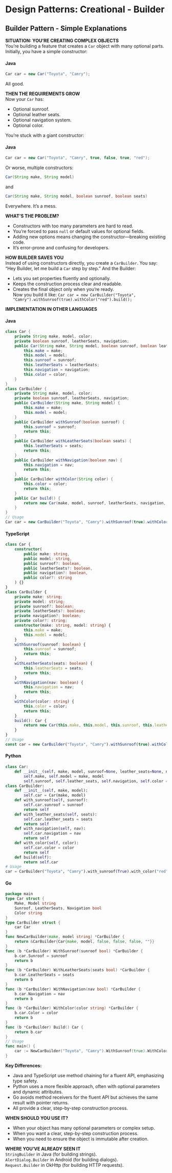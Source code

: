 # Design Patterns: Creational - Builder

## Builder Pattern - Simple Explanations

**SITUATION: YOU’RE CREATING COMPLEX OBJECTS**  
You’re building a feature that creates a `Car` object with many optional parts. Initially, you have a simple constructor: 

#### Java
```java
Car car = new Car("Toyota", "Camry");
```
All good.

**THEN THE REQUIREMENTS GROW**  
Now your `Car` has:  
- Optional sunroof.  
- Optional leather seats.  
- Optional navigation system.  
- Optional color.  

You’re stuck with a giant constructor: 

#### Java
```java
Car car = new Car("Toyota", "Camry", true, false, true, "red");
```
Or worse, multiple constructors: 
```java
Car(String make, String model) 
```
and 
```java
Car(String make, String model, boolean sunroof, boolean seats)
``` 
Everywhere. It’s a mess.

**WHAT’S THE PROBLEM?**  
- Constructors with too many parameters are hard to read.  
- You’re forced to pass `null` or default values for optional fields.  
- Adding new options means changing the constructor—breaking existing code.  
- It’s error-prone and confusing for developers.

**HOW BUILDER SAVES YOU**  
Instead of using constructors directly, you create a `CarBuilder`. You say: “Hey Builder, let me build a `Car` step by step.” And the Builder:  
- Lets you set properties fluently and optionally.  
- Keeps the construction process clear and readable.  
- Creates the final object only when you’re ready.  
Now you build it like: `Car car = new CarBuilder("Toyota", "Camry").withSunroof(true).withColor("red").build();`

**IMPLEMENTATION IN OTHER LANGUAGES**

#### Java  
```java  
class Car {  
    private String make, model, color;  
    private boolean sunroof, leatherSeats, navigation;  
    public Car(String make, String model, boolean sunroof, boolean leatherSeats, boolean navigation, String color) {  
        this.make = make;  
        this.model = model;  
        this.sunroof = sunroof;  
        this.leatherSeats = leatherSeats;  
        this.navigation = navigation;  
        this.color = color;  
    }  
}  
class CarBuilder {  
    private String make, model, color;  
    private boolean sunroof, leatherSeats, navigation;  
    public CarBuilder(String make, String model) {  
        this.make = make;  
        this.model = model;  
    }  
    public CarBuilder withSunroof(boolean sunroof) {  
        this.sunroof = sunroof;  
        return this;  
    }  
    public CarBuilder withLeatherSeats(boolean seats) {  
        this.leatherSeats = seats;  
        return this;  
    }  
    public CarBuilder withNavigation(boolean nav) {  
        this.navigation = nav;  
        return this;  
    }  
    public CarBuilder withColor(String color) {  
        this.color = color;  
        return this;  
    }  
    public Car build() {  
        return new Car(make, model, sunroof, leatherSeats, navigation, color);  
    }  
}  
// Usage  
Car car = new CarBuilder("Toyota", "Camry").withSunroof(true).withColor("red").build();  
```

#### TypeScript  
```typescript  
class Car {  
    constructor(  
        public make: string,  
        public model: string,  
        public sunroof?: boolean,  
        public leatherSeats?: boolean,  
        public navigation?: boolean,  
        public color?: string  
    ) {}  
}  
class CarBuilder {  
    private make: string;  
    private model: string;  
    private sunroof?: boolean;  
    private leatherSeats?: boolean;  
    private navigation?: boolean;  
    private color?: string;  
    constructor(make: string, model: string) {  
        this.make = make;  
        this.model = model;  
    }  
    withSunroof(sunroof: boolean) {  
        this.sunroof = sunroof;  
        return this;  
    }  
    withLeatherSeats(seats: boolean) {  
        this.leatherSeats = seats;  
        return this;  
    }  
    withNavigation(nav: boolean) {  
        this.navigation = nav;  
        return this;  
    }  
    withColor(color: string) {  
        this.color = color;  
        return this;  
    }  
    build(): Car {  
        return new Car(this.make, this.model, this.sunroof, this.leatherSeats, this.navigation, this.color);  
    }  
}  
// Usage  
const car = new CarBuilder("Toyota", "Camry").withSunroof(true).withColor("red").build();  
```

#### Python  
```python  
class Car:  
    def __init__(self, make, model, sunroof=None, leather_seats=None, navigation=None, color=None):  
        self.make, self.model = make, model  
        self.sunroof, self.leather_seats, self.navigation, self.color = sunroof, leather_seats, navigation, color  
class CarBuilder:  
    def __init__(self, make, model):  
        self.car = Car(make, model)  
    def with_sunroof(self, sunroof):  
        self.car.sunroof = sunroof  
        return self  
    def with_leather_seats(self, seats):  
        self.car.leather_seats = seats  
        return self  
    def with_navigation(self, nav):  
        self.car.navigation = nav  
        return self  
    def with_color(self, color):  
        self.car.color = color  
        return self  
    def build(self):  
        return self.car  
# Usage  
car = CarBuilder("Toyota", "Camry").with_sunroof(True).with_color("red").build()  
```

#### Go  
```go  
package main  
type Car struct {  
    Make, Model string  
    Sunroof, LeatherSeats, Navigation bool  
    Color string  
}  
type CarBuilder struct {  
    car Car  
}  
func NewCarBuilder(make, model string) *CarBuilder {  
    return &CarBuilder{Car{make, model, false, false, false, ""}}  
}  
func (b *CarBuilder) WithSunroof(sunroof bool) *CarBuilder {  
    b.car.Sunroof = sunroof  
    return b  
}  
func (b *CarBuilder) WithLeatherSeats(seats bool) *CarBuilder {  
    b.car.LeatherSeats = seats  
    return b  
}  
func (b *CarBuilder) WithNavigation(nav bool) *CarBuilder {  
    b.car.Navigation = nav  
    return b  
}  
func (b *CarBuilder) WithColor(color string) *CarBuilder {  
    b.car.Color = color  
    return b  
}  
func (b *CarBuilder) Build() Car {  
    return b.car  
}  
// Usage  
func main() {  
    car := NewCarBuilder("Toyota", "Camry").WithSunroof(true).WithColor("red").Build()  
}  
```

**Key Differences:**  
- Java and TypeScript use method chaining for a fluent API, emphasizing type safety.  
- Python uses a more flexible approach, often with optional parameters and dynamic attributes.  
- Go avoids method receivers for the fluent API but achieves the same result with pointer returns.  
- All provide a clear, step-by-step construction process.

**WHEN SHOULD YOU USE IT?**  
- When your object has many optional parameters or complex setup.  
- When you want a clear, step-by-step construction process.  
- When you need to ensure the object is immutable after creation.

**WHERE YOU’VE ALREADY SEEN IT**  
`StringBuilder` in Java (for building strings).  
`AlertDialog.Builder` in Android (for building dialogs).  
`Request.Builder` in OkHttp (for building HTTP requests).